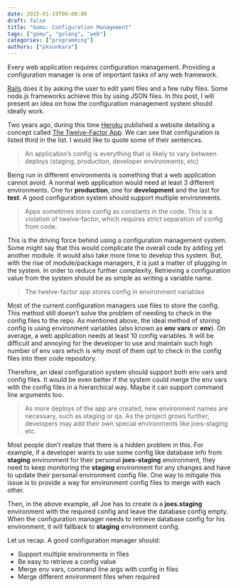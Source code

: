 ```yaml
---
date: 2015-01-19T00:00:00
draft: false
title: "Gomu: Configuration Management"
tags: ["gomu", "golang", "web"]
categories: ["programming"]
authors: ["pksunkara"]
---
```


Every web application requires configuration management. Providing a configuration manager is one of important tasks of any web framework.

[Rails](https://rubyonrails.org) does it by asking the user to edit yaml files and a few ruby files. Some node.js frameworks achieve this by using JSON files. In this post, I will present an idea on how the configuration management system should ideally work.

Two years ago, during this time [Heroku](https://heroku.com) published a website detailing a concept called [The Twelve-Factor App](http://12factor.net). We can see that configuration is listed third in the list. I would like to quote some of their sentences.

> An application’s config is everything that is likely to vary between deploys (staging, production, developer environments, etc)

Being run in different environments is something that a web application cannot avoid. A normal web application would need at least 3 different environments. One for **production**, one for **development** and the last for **test**. A good configuration system should support multiple environments.

> Apps sometimes store config as constants in the code. This is a violation of twelve-factor, which requires strict separation of config from code.

This is the driving force behind using a configuration management system. Some might say that this would complicate the overall code by adding yet another module. It would also take more time to develop this system. But, with the rise of module/package managers, it is just a matter of plugging in the system. In order to reduce further complexity, Retrieving a configuration value from the system should be as simple as writing a variable name.

> The twelve-factor app stores config in environment variables

Most of the current configuration managers use files to store the config. This method still doesn’t solve the problem of needing to check in the config files to the repo. As mentioned above, the ideal method of storing config is using environment variables (also known as **env vars** or **env**). On average, a web application needs at least 10 config variables. It will be difficult and annoying for the developer to use and maintain such high number of env vars which is why most of them opt to check in the config files into their code repository.

Therefore, an ideal configuration system should support both env vars and config files. It would be even better if the system could merge the env vars with the config files in a hierarchical way. Maybe it can support command line arguments too.

>  As more deploys of the app are created, new environment names are necessary, such as staging or qa. As the project grows further, developers may add their own special environments like joes-staging etc.

Most people don’t realize that there is a hidden problem in this. For example, if a developer wants to use some config like database info from **staging** environment for their personal **joes-staging** environment, they need to keep monitoring the **staging** environment for any changes and have to update their personal environment config file. One way to mitigate this issue is to provide a way for environment config files to merge with each other.

Then, in the above example, all Joe has to create is a **joes.staging** environment with the required config and leave the database config empty. When the configuration manager needs to retrieve database config for his environment, it will fallback to **staging** environment config.

Let us recap. A good configuration manager should:

 - Support multiple environments in files
 - Be easy to retrieve a config value
 - Merge env vars, command line args with config in files
 - Merge different environment files when required
